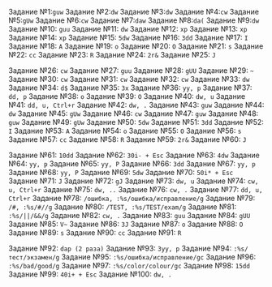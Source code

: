Задание №1:`guw`
Задание №2:`dw`
Задание №3:`dw`
Задание №4:`cw`
Задание №5:`gUw`
Задание №6:`cw`
Задание №7:`daw`
Задание №8:`da(`
Задание №9:`dw`
Задание №10: `guu`
Задание №11: `dw`
Задание №12: `xp`
Задание №13: `xp`
Задание №14: `xp`
Задание №15: `5dw`
Задание №16: `3dd`
Задание №17: `I`
Задание №18: `A`
Задание №19: `o`
Задание №20: `O`
Задание №21: `s`
Задание №22: `cc`
Задание №23: `R`
Задание №24: `2r&`
Задание №25: `J`

Задание №26: `cw`
Задание №27: `guu`
Задание №28: `gUU`
Задание №29: `~`
Задание №30: `cw`
Задание №31: `cw`
Задание №32: `cw`
Задание №33: `dw`
Задание №34: `d$`
Задание №35: `3x`
Задание №36: `yy, p`
Задание №37: `dd, p`
Задание №38: `o`
Задание №39: `O`
Задание №40: `dw, u`
Задание №41: `dd, u, Ctrl+r`
Задание №42: `dw, .`
Задание №43: `guw`
Задание №44: `dw`
Задание №45: `gUw`
Задание №46: `cw`
Задание №47: `guw`
Задание №48: `guw`
Задание №49: `gUw`
Задание №50: `5dw`
Задание №51: `3dd`
Задание №52: `I`
Задание №53: `A`
Задание №54: `o`
Задание №55: `O`
Задание №56: `s`
Задание №57: `cc`
Задание №58: `R`
Задание №59: `2r&`
Задание №60: `J`

Задание №61: `10dd`
Задание №62: `30i- + Esc`
Задание №63: `4dw`
Задание №64: `yy, p`
Задание №65: `yy, P`
Задание №66: `3dd`
Задание №67: `yy, p`
Задание №68: `yy, P`
Задание №69: `5dw`
Задание №70: `50i* + Esc`
Задание №71: `J`
Задание №72: `gJ`
Задание №73: `dw, u`
Задание №74: `cw, u, Ctrl+r`
Задание №75: `dw, ..`
Задание №76: `cw, .`
Задание №77: `dd, u, Ctrl+r`
Задание №78: `/ошибка, :%s/ошибка/исправление/g`
Задание №79: `/#, :%s/#//g`
Задание №80: `/TEST, :%s/TEST/exam/g`
Задание №81: `:%s/||/&&/g`
Задание №82: `cw, .`
Задание №83: `guu`
Задание №84: `gUU`
Задание №85: `V~`
Задание №86: `3J`
Задание №87: `o`
Задание №88: `O`
Задание №89: `s`
Задание №90: `cc`
Задание №91: `R`

Задание №92: `dap (2 раза)`
Задание №93: `3yy, p`
Задание №94: `:%s/тест/экзамен/g`
Задание №95: `:%s/ошибка/исправление/gc`
Задание №96: `:%s/bad/good/g`
Задание №97: `:%s/color/colour/gc`
Задание №98: `15dd`
Задание №99: `40i+ + Esc`
Задание №100: `dw, .`

